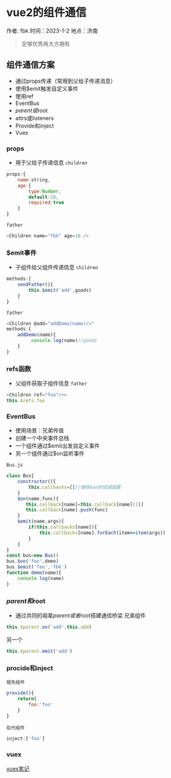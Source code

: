 # vue2的组件通信

作者: fbk
时间：2023-1-2
地点：济南
>足够优秀再大方拥有 
## 组件通信方案
- 通过props传递（常用到父给子传递消息）
- 使用$emit触发自定义事件
- 使用ref
- EventBus
- $parent或$root
- attrs或listeners
- Provide和inject
- Vuex
### props
- 用于父给子传递信息
`children`  
```JavaScript
props:{
    name:string,
    age:{
        type:Number,
        default:18,
        required:true
    }
}
```
`father`
```javascript
<Children name="fbk" age=18 />
```
### $emit事件
- 子组件给父组件传递信息
`children`
```javascript
methods:{
    sendFather(){
        this.$emit('add',goods)
    }
}
```
`father`
```javascript
<Children @add="addDemo(name)/>"
methods:{
    addDemo(name){
         console.log(name)//goods
    }
}
```
### refs函数
- 父组件获取子组件信息
`father`
```javascript
<Children ref="foo"/>>
this.$refs.foo
```
### EventBus
- 使用场景：兄弟传值
- 创建一个中央事件总栈
- 一个组件通过$emit出发自定义事件
- 另一个组件通过$on监听事件


`Bus.js`
```javascript
class Bus{
    constructor(){
        this.callbacks=[]//储存$on的回调函数
    }
    $on(name,func){
       this.callback[name]=this.callback[name]||[]
       this.callback[name].push(func)
    }
    $emit(name,args){
        if(this.callbacks[name]){
            this.callbacks[name].forEach(item=>item(args))
        }
    }
}
const bus=new Bus()
bus.$on('foo',demo)
bus.$emit('foo','fbk')
function demo(name){
    console.log(name)
}
```


### $parent和$root
- 通过共同的祖辈$parent或者$root搭建通信桥梁
兄弟组件
```javascript
this.$parent.on('add',this.add)
```
另一个
```javascript
this.$parent.emit('add')
```
### procide和inject
`祖先组件`
```javascript
provide(){
    return{
        foo:'foo'
    }
}
```
`后代组件`
```javascript
inject:['foo']
```
### vuex
[vuex笔记](./vuex.md)